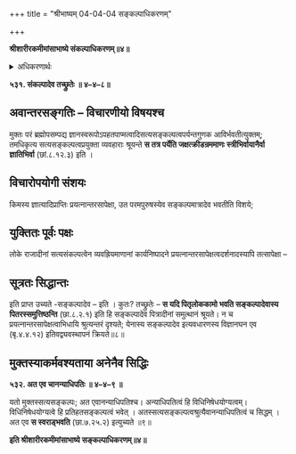 +++
title = "श्रीभाष्यम् 04-04-04 सङ्कल्पाधिकरणम्"

+++


**श्रीशारीरकमीमांसाभाष्ये संकल्पाधिकरणम्॥४॥**

<details><summary>अधिकरणार्थः</summary>

मुक्तात्मनोऽपि ज्ञात्यादिरूपेष्टार्थसम्पत्तिः
</details>

**५३१. संकल्पादेव तच्छ्रुतेः ॥ ४–४–८॥**

## अवान्तरसङ्गतिः – विचारणीयो विषयश्च

मुक्तः परं ब्रह्मोपसम्पद्य ज्ञानस्वरूपोऽपहतपाप्मत्वादिसत्यसङ्कल्पत्वपर्यन्तगुणक आविर्भवतीत्युक्तम्; तमधिकृत्य सत्यसङ्कल्पत्वप्रयुक्ता व्यवहाराः श्रूयन्ते **स तत्र पर्येति जक्षत्क्रीडन्रममाणः स्त्रीभिर्वायानैर्वा ज्ञातिभिर्वा** (छां.८.१२.३) इति ।

## विचारोपयोगी संशयः

किमस्य ज्ञात्यादिप्राप्तिः प्रयत्नान्तरसापेक्षा, उत परमपुरुषस्येव सङ्कल्पमात्रादेव भवतीति विशये;

## युक्तितः पूर्वः पक्षः

लोके राजादीनां सत्यसंकल्पत्वेन व्यवह्रियमाणानां कार्यनिष्पादने प्रयत्नान्तरसापेक्षत्वदर्शनादस्यापि तत्सापेक्षा –

## सूत्रतः सिद्धान्तः

इति प्राप्त उच्यते -सङ्कल्पादेव – इति । कुतः? तच्छ्रुतेः – **स यदि पितृलोककामो भवति सङ्कल्पादेवास्य पितरस्समुत्तिष्ठन्ति** (छा.८.२.१) इति हि सङ्कल्पादेव पित्रादीनां समुत्थानं श्रूयते। न च प्रयत्नान्तरसापेक्षत्वाभिधायि श्रुत्यन्तरं दृश्यते; येनास्य सङ्कल्पादेव इत्यवधारणस्य विज्ञानघन एव (बृ.४.४.१२) इतिवद्व्यवस्थापनं क्रियते॥८॥

## मुक्तस्याकर्मवश्यताया अनेनैव सिद्धिः

**५३२. अत एव चानन्याधिपतिः ॥ ४–४–९ ॥**

यतो मुक्तस्सत्यसङ्कल्पः; अत एवानन्याधिपतिश्च। अन्याधिपतित्वं हि विधिनिषेधयोग्यत्वम्। विधिनिषेधयोग्यत्वे हि प्रतिहतसङ्कल्पत्वं भवेत् । अतस्सत्यसङ्कल्पत्वश्रुत्यैवानन्याधिपतित्वं च सिद्धम् । अत एव **स स्वराड्भवति** (छा.७.२५.२) इत्युच्यते ॥९॥

**इति श्रीशारीरकमीमांसाभाष्ये सङ्कल्पाधिकरणम्॥४॥**


